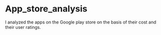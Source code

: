 # App_store_analysis

I analyzed the apps on the Google play store on the basis of their cost and their user ratings.
